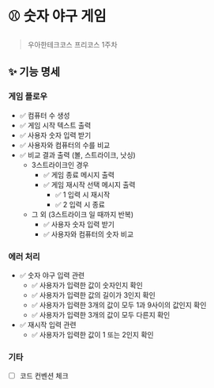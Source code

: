 # ⚾ 숫자 야구 게임
> 우아한테크코스 프리코스 1주차

## ✨ 기능 명세
### 게임 플로우

- ✅ 컴퓨터 수 생성 
- ✅ 게임 시작 텍스트 출력
- ✅ 사용자 숫자 입력 받기
- ✅ 사용자와 컴퓨터의 수를 비교
- ✅ 비교 결과 출력 (볼, 스트라이크, 낫싱)
    - 3스트라이크인 경우
        - ✅ 게임 종료 메시지 출력
        - ✅ 게임 재시작 선택 메시지 출력
            - ✅ 1 입력 시 재시작
            - ✅ 2 입력 시 종료
    - 그 외 (3스트라이크 일 때까지 반복)
        - ✅ 사용자 숫자 입력 받기
        - ✅ 사용자와 컴퓨터의 숫자 비교


### 에러 처리
- ✅ 숫자 야구 입력 관련
    - ✅ 사용자가 입력한 값이 숫자인지 확인
    - ✅ 사용자가 입력한 값의 길이가 3인지 확인
    - ✅ 사용자가 입력한 3개의 값이 모두 1과 9사이의 값인지 확인
    - ✅ 사용자가 입력한 3개의 값이 모두 다른지 확인
- ✅ 재시작 입력 관련
    - ✅ 사용자가 입력한 값이 1 또는 2인지 확인

### 기타
- [ ] 코드 컨벤션 체크